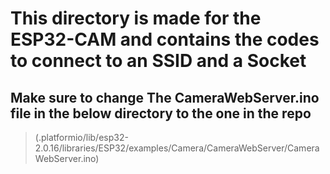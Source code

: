 # This directory is made for the ESP32-CAM and contains the codes to connect to an SSID and a Socket

## Make sure to change The CameraWebServer.ino file in the below directory to the one in the repo
> (.platformio/lib/esp32-2.0.16/libraries/ESP32/examples/Camera/CameraWebServer/CameraWebServer.ino)
